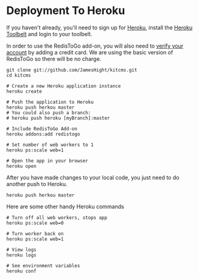 Deployment To Heroku
====================

If you haven't already, you'll need to sign up for [Heroku](http://www.heroku.com/), install the [Heroku Toolbelt](https://toolbelt.heroku.com/) and login to your toolbelt.

In order to use the RedisToGo add-on, you will also need to [verify your account](https://devcenter.heroku.com/articles/account-verification) by adding a credit card. We are using the basic version of RedisToGo so there will be no charge.

	git clone git://github.com/JamesHight/kitcms.git
	cd kitcms
	
	# Create a new Heroku application instance
	heroku create
	
	# Push the application to Heroku
	heroku push herkou master
	# You could also push a branch:
	# heroku push heroku [myBranch]:master

	# Include RedisToGo Add-on
	heroku addons:add redistogo
	
	# Set number of web workers to 1
	heroku ps:scale web=1
	
	# Open the app in your browser
	heroku open


After you have made changes to your local code, you just need to do another push to Heroku.

	heroku push herkou master


Here are some other handy Heroku commands

	# Turn off all web workers, stops app
	heroku ps:scale web=0

	# Turn worker back on
	heroku ps:scale web=1

	# View logs
	heroku logs

	# See environment variables
	heroku conf
